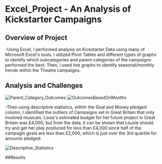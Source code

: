 # Excel_Project - An Analysis of Kickstarter Campaigns

## Overview of Project

-Using Excel, I performed analysis on Kickstarter Data using many of Microsoft Excel's tools. I utilized Pivot Tables and different types of graphs to identify which subcategories and parent categories of the campaigns performed the best. Then, I used line graphs to identify seasonal/monthly trends within the Theatre campaigns.

## Analysis and Challenges

![Parent_Category_Outcomes](C:\Users\Bryan\OneDrive\Desktop\DataClass\Excel_Project\Parent_Category_Outcomes.png)
![OutcomesBasedOnMonths](C:\Users\Bryan\OneDrive\Desktop\DataClass\Excel_Project\OutcomesBasedOnMonths.png)

-Then using descriptive statistics, within the Goal and Money pledged column, I identified the outliers of Campaigns set in Great Britain that only involved musicals.
Louis's estimated budget for her future project in Great Britain was £4,000, but from the data, it can be shown that Lousie should try and get her play produced for less than £4,000 since half of the campagin goals are less than £2,000, which is just over the 3rd quartile for amounts pledged.

![Descriptive_Statistics](C:\Users\Bryan\OneDrive\Desktop\DataClass\Excel_Project\Descriptive_Statistics.png)

##Results
